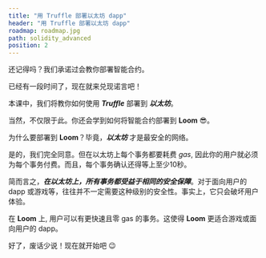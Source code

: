 ```yaml
---
title: "用 Truffle 部署以太坊 dapp"
header: "用 Truffle 部署以太坊 dapp"
roadmap: roadmap.jpg
path: solidity_advanced
position: 2
---
```


还记得吗？我们承诺过会教你部署智能合约。

已经有一段时间了，现在就来兑现诺言吧！

本课中，我们将教你如何使用 ***Truffle*** 部署到 ***以太坊***。

当然，不仅限于此。你还会学到如何将智能合约部署到 **Loom** 😎。

为什么要部署到 **Loom**？毕竟，***以太坊*** 才是最安全的网络。

是的，我们完全同意。但在以太坊上每个事务都要耗费 _gas_, 因此你的用户就必须为每个事务付费。而且，每个事务确认还得等上至少10秒。

简而言之，***在以太坊上，所有事务都受益于相同的安全保障***。对于面向用户的 dapp 或游戏等，往往并不一定需要这种级别的安全性。事实上，它只会破坏用户体验。

在 **Loom** 上, 用户可以有更快速且零 gas 的事务。这使得 **Loom** 更适合游戏或面向用户的 dapp。

好了，废话少说！现在就开始吧 😉